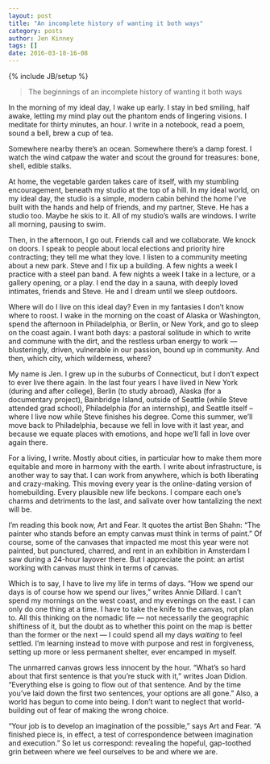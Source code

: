 ```yaml
---
layout: post
title: "An incomplete history of wanting it both ways"
category: posts
author: Jen Kinney
tags: []
date: 2016-03-18-16-08
---
```

{% include JB/setup %}

> The beginnings of an incomplete history of wanting it both ways

In the morning of my ideal day, I wake up early. I stay in bed smiling, half awake, letting my mind play out the phantom ends of lingering visions. I meditate for thirty minutes, an hour. I write in a notebook, read a poem, sound a bell, brew a cup of tea.
 
Somewhere nearby there’s an ocean. Somewhere there’s a damp forest. I watch the wind catpaw the water and scout the ground for treasures: bone, shell, edible stalks.
 
At home, the vegetable garden takes care of itself, with my stumbling encouragement, beneath my studio at the top of a hill. In my ideal world, on my ideal day, the studio is a simple, modern cabin behind the home I’ve built with the hands and help of friends, and my partner, Steve. He has a studio too. Maybe he skis to it. All of my studio’s walls are windows. I write all morning, pausing to swim.
 
Then, in the afternoon, I go out. Friends call and we collaborate. We knock on doors. I speak to people about local elections and priority hire contracting; they tell me what they love. I listen to a community meeting about a new park. Steve and I fix up a building.  A few nights a week I practice with a steel pan band. A few nights a week I take in a lecture, or a gallery opening, or a play. I end the day in a sauna, with deeply loved intimates, friends and Steve. He and I dream until we sleep outdoors.
 
Where will do I live on this ideal day? Even in my fantasies I don’t know where to roost. I wake in the morning on the coast of Alaska or Washington, spend the afternoon in Philadelphia, or Berlin, or New York, and go to sleep on the coast again. I want both days: a pastoral solitude in which to write and commune with the dirt, and the restless urban energy to work — blusteringly, driven, vulnerable in our passion, bound up in community. And then, which city, which wilderness, where?
 
My name is Jen. I grew up in the suburbs of Connecticut, but I don’t expect to ever live there again. In the last four years I have lived in New York (during and after college), Berlin (to study abroad), Alaska (for a documentary project), Bainbridge Island, outside of Seattle (while Steve attended grad school), Philadelphia (for an internship), and Seattle itself – where I live now while Steve finishes his degree. Come this summer, we’ll move back to Philadelphia, because we fell in love with it last year, and because we equate places with emotions, and hope we’ll fall in love over again there.
 
For a living, I write. Mostly about cities, in particular how to make them more equitable and more in harmony with the earth. I write about infrastructure, is another way to say that. I can work from anywhere, which is both liberating and crazy-making. This moving every year is the online-dating version of homebuilding. Every plausible new life beckons. I compare each one’s charms and detriments to the last, and salivate over how tantalizing the next will be.

I’m reading this book now, Art and Fear. It quotes the artist Ben Shahn: “The painter who stands before an empty canvas must think in terms of paint.” Of course, some of the canvases that impacted me most this year were not painted, but punctured, charred, and rent in an exhibition in Amsterdam I saw during a 24-hour layover there. But I appreciate the point: an artist working with canvas must think in terms of canvas.
 
Which is to say, I have to live my life in terms of days.  “How we spend our days is of course how we spend our lives,” writes Annie Dillard. I can’t spend my mornings on the west coast, and my evenings on the east. I can only do one thing at a time. I have to take the knife to the canvas, not plan to. All this thinking on the nomadic life — not necessarily the geographic shiftiness of it, but the doubt as to whether this point on the map is better than the former or the next — I could spend all my days _waiting_ to feel settled. I’m learning instead to move with purpose and rest in forgiveness, setting up more or less permanent shelter, ever encamped in myself.
 
The unmarred canvas grows less innocent by the hour. “What’s so hard about that first sentence is that you’re stuck with it,” writes Joan Didion. “Everything else is going to flow out of that sentence. And by the time you’ve laid down the first two sentences, your options are all gone.” Also, a world has begun to come into being. I don’t want to neglect that world-building out of fear of making the wrong choice.
 
“Your job is to develop an imagination of the possible,” says Art and Fear. “A finished piece is, in effect, a test of correspondence between imagination and execution.” So let us correspond: revealing the hopeful, gap-toothed grin between where we feel ourselves to be and where we are.